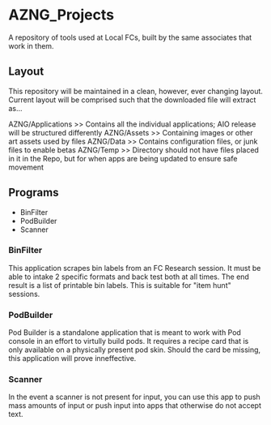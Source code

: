 # AZNG_Projects
A repository of tools used at Local FCs, built by the same associates that work in them.

## Layout

This repository will be maintained in a clean, however, ever changing layout. Current layout will be comprised such that the downloaded file will extract as...

AZNG/Applications  >> Contains all the individual applications; AIO release will be structured differently
AZNG/Assets  >> Containing images or other art assets used by files
AZNG/Data  >> Contains configuration files, or junk files to enable betas
AZNG/Temp  >> Directory should not have files placed in it in the Repo, but for when apps are being updated to ensure safe movement

## Programs

* BinFilter
* PodBuilder
* Scanner

### BinFilter

This application scrapes bin labels from an FC Research session. It must be able to intake 2 specific formats and back test both at all times. The end result is a list of printable bin labels. This is suitable for "item hunt" sessions.

### PodBuilder

Pod Builder is a standalone application that is meant to work with Pod console in an effort to virtully build pods. It requires a recipe card that is only available on a physically present pod skin. Should the card be missing, this application will prove inneffective.

### Scanner

In the event a scanner is not present for input, you can use this app to push mass amounts of input or push input into apps that otherwise do not accept text.
